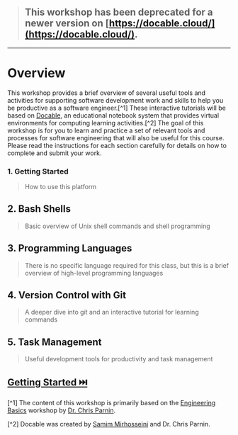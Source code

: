 > ## This workshop has been deprecated for a newer version on [https://docable.cloud/](https://docable.cloud/).
---
# Overview

This workshop provides a brief overview of several useful tools and activities for supporting software development work and skills to help you be productive as a software engineer.[^1] These interactive tutorials will be based on [Docable](https://docable.cloud/), an educational notebook system that provides virtual environments for computing learning activities.[^2] The goal of this workshop is for you to learn and practice a set of relevant tools and processes for software engineering that will also be useful for this course. Please read the instructions for each section carefully for details on how to complete and submit your work. 

### **1. Getting Started**
> How to use this platform

## **2. Bash Shells**
> Basic overview of Unix shell commands and shell programming

## **3. Programming Languages**
> There is no specific language required for this class, but this is a brief overview of high-level programming languages

## **4. Version Control with Git**
> A deeper dive into git and an interactive tutorial for learning commands

## **5. Task Management**
> Useful development tools for productivity and task management

## [Getting Started ⏭️](Setup.md)




[^1] The content of this workshop is primarily based on the [Engineering Basics](https://github.com/chrisparnin/EngineeringBasics) workshop by [Dr. Chris Parnin](https://chrisparnin.me).

[^2] Docable was created by [Samim Mirhosseini](https://samim.me/) and Dr. Chris Parnin.
